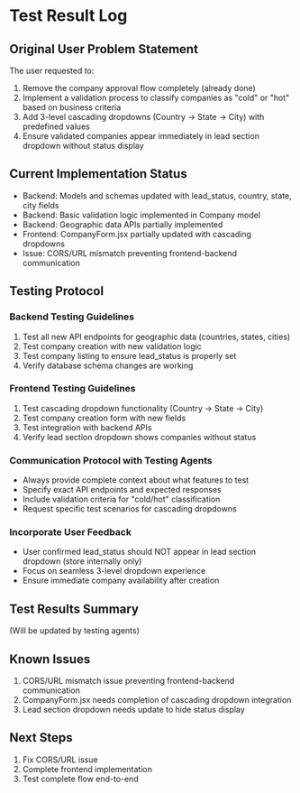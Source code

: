 # Test Result Log

## Original User Problem Statement
The user requested to:
1. Remove the company approval flow completely (already done)
2. Implement a validation process to classify companies as "cold" or "hot" based on business criteria
3. Add 3-level cascading dropdowns (Country → State → City) with predefined values
4. Ensure validated companies appear immediately in lead section dropdown without status display

## Current Implementation Status
- Backend: Models and schemas updated with lead_status, country, state, city fields
- Backend: Basic validation logic implemented in Company model
- Backend: Geographic data APIs partially implemented
- Frontend: CompanyForm.jsx partially updated with cascading dropdowns
- Issue: CORS/URL mismatch preventing frontend-backend communication

## Testing Protocol

### Backend Testing Guidelines
1. Test all new API endpoints for geographic data (countries, states, cities)
2. Test company creation with new validation logic 
3. Test company listing to ensure lead_status is properly set
4. Verify database schema changes are working

### Frontend Testing Guidelines
1. Test cascading dropdown functionality (Country → State → City)
2. Test company creation form with new fields
3. Test integration with backend APIs
4. Verify lead section dropdown shows companies without status

### Communication Protocol with Testing Agents
- Always provide complete context about what features to test
- Specify exact API endpoints and expected responses
- Include validation criteria for "cold/hot" classification
- Request specific test scenarios for cascading dropdowns

### Incorporate User Feedback
- User confirmed lead_status should NOT appear in lead section dropdown (store internally only)
- Focus on seamless 3-level dropdown experience
- Ensure immediate company availability after creation

## Test Results Summary
(Will be updated by testing agents)

## Known Issues
1. CORS/URL mismatch issue preventing frontend-backend communication
2. CompanyForm.jsx needs completion of cascading dropdown integration
3. Lead section dropdown needs update to hide status display

## Next Steps
1. Fix CORS/URL issue
2. Complete frontend implementation
3. Test complete flow end-to-end